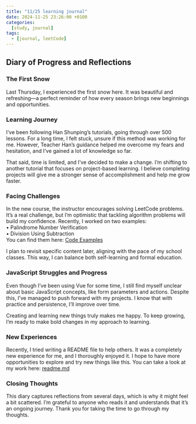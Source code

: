 ```yaml
---
title: "11/25 learning journal"
date: 2024-11-25 23:26:00 +0100
categories:
  [study, journal]
tags: 
  - [journal, leetCode]
---
```

## Diary of Progress and Reflections  

### The First Snow  
Last Thursday, I experienced the first snow here. It was beautiful and refreshing—a perfect reminder of how every season brings new beginnings and opportunities.  

### Learning Journey  
I’ve been following Han Shunping’s tutorials, going through over 500 lessons. For a long time, I felt stuck, unsure if this method was working for me. However, Teacher Han’s guidance helped me overcome my fears and hesitation, and I’ve gained a lot of knowledge so far.  

That said, time is limited, and I’ve decided to make a change. I’m shifting to another tutorial that focuses on project-based learning. I believe completing projects will give me a stronger sense of accomplishment and help me grow faster.  

### Facing Challenges  
In the new course, the instructor encourages solving LeetCode problems. It’s a real challenge, but I’m optimistic that tackling algorithm problems will build my confidence. Recently, I worked on two examples:  
	•	Palindrome Number Verification  
	•	Division Using Subtraction  
You can find them here: [Code Examples](https://github.com/VeronicaOtherWorld/heima-java/tree/main/src/chapter03_conditon)  

I plan to revisit specific content later, aligning with the pace of my school classes. This way, I can balance both self-learning and formal education.  

### JavaScript Struggles and Progress  
Even though I’ve been using Vue for some time, I still find myself unclear about basic JavaScript concepts, like form parameters and actions. Despite this, I’ve managed to push forward with my projects. I know that with practice and persistence, I’ll improve over time.  

Creating and learning new things truly makes me happy. To keep growing, I’m ready to make bold changes in my approach to learning.  

### New Experiences  
Recently, I tried writing a README file to help others. It was a completely new experience for me, and I thoroughly enjoyed it. I hope to have more opportunities to explore and try new things like this. You can take a look at my work here: [readme.md](https://github.com/Jim124/Web-Design-CA2/blob/main/README.md)  

### Closing Thoughts  
This diary captures reflections from several days, which is why it might feel a bit scattered. I’m grateful to anyone who reads it and understands that it’s an ongoing journey. Thank you for taking the time to go through my thoughts.  
